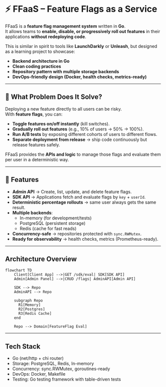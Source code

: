 # ⚡ FFaaS – Feature Flags as a Service

FFaaS is a **feature flag management system** written in **Go**.  
It allows teams to **enable, disable, or progressively roll out features** in their applications **without redeploying code**.

This is similar in spirit to tools like **LaunchDarkly** or **Unleash**, but designed as a learning project to showcase:
- **Backend architecture in Go**
- **Clean coding practices**
- **Repository pattern with multiple storage backends**
- **DevOps-friendly design (Docker, health checks, metrics-ready)**

---

## 🎯 What Problem Does It Solve?

Deploying a new feature directly to all users can be risky.  
With **feature flags**, you can:

- **Toggle features on/off instantly** (kill switches).  
- **Gradually roll out features** (e.g., 10% of users → 50% → 100%).  
- **Run A/B tests** by exposing different cohorts of users to different flows.  
- **Separate deployment from release** → ship code continuously but release features safely.  

FFaaS provides the **APIs and logic** to manage those flags and evaluate them per user in a deterministic way.

---

## 🚀 Features

- **Admin API** → Create, list, update, and delete feature flags.  
- **SDK API** → Applications fetch and evaluate flags by `key` + `userId`.  
- **Deterministic percentage rollouts** → same user always gets the same result.  
- **Multiple backends**:
  - In-memory (for development/tests)  
  - PostgreSQL (persistent storage)  
  - Redis (cache for fast reads)  
- **Concurrency-safe** → repositories protected with `sync.RWMutex`.  
- **Ready for observability** → health checks, metrics (Prometheus-ready).  

---

## Architecture Overview
```mermaid
flowchart TD
    Client[Client App] -->|GET /sdk/eval| SDK[SDK API]
    Admin[Admin Panel] -->|CRUD /flags| AdminAPI[Admin API]

    SDK --> Repo
    AdminAPI --> Repo

    subgraph Repo
      R1[Memory]
      R2[Postgres]
      R3[Redis Cache]
    end

    Repo --> Domain[FeatureFlag Eval]
```
---

## Tech Stack
 - Go (net/http + chi router)
 - Storage: PostgreSQL, Redis, In-memory
 - Concurrency: sync.RWMutex, goroutines-ready
 - DevOps: Docker, Makefile
 - Testing: Go testing framework with table-driven tests

```
